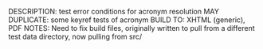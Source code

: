 DESCRIPTION: test error conditions for acronym resolution
MAY DUPLICATE: some keyref tests of acronym
BUILD TO: XHTML (generic), PDF
NOTES: Need to fix build files, originally written to pull from a different test data directory, now pulling from src/